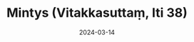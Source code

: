 ---
layout: page
title: 'Mintys  (Vitakkasuttaṃ, Iti 38)'
category: bylota
index: 
sortIndex: 38
suttacentral: iti38

date: 2024-03-14
tags: 
---